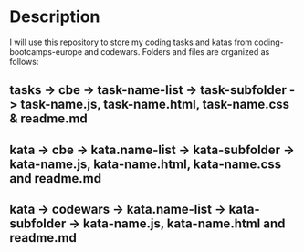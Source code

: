 # Description

I will use this repository to store my coding tasks and katas from coding-bootcamps-europe and codewars.
Folders and files are organized as follows:

## tasks -> cbe -> task-name-list -> task-subfolder -> task-name.js, task-name.html, task-name.css & readme.md
## kata -> cbe -> kata.name-list -> kata-subfolder -> kata-name.js, kata-name.html, kata-name.css and readme.md
## kata -> codewars -> kata.name-list -> kata-subfolder -> kata-name.js, kata-name.html and readme.md

